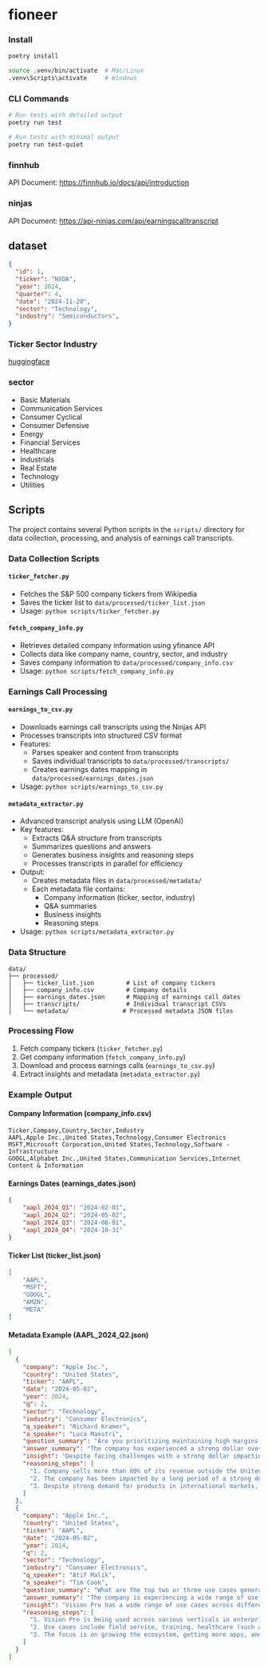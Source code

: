 # fioneer

### Install

```bash
poetry install

source .venv/bin/activate  # Mac/Linux
.venv\Scripts\activate     # Windows
```

### CLI Commands

```bash
# Run tests with detailed output
poetry run test

# Run tests with minimal output
poetry run test-quiet
```

### finnhub

API Document: https://finnhub.io/docs/api/introduction

### ninjas

API Document: https://api-ninjas.com/api/earningscalltranscript


## dataset

```json
{
  "id": 1,
  "ticker": "NVDA",
  "year": 2024,
  "quarter": 4,
  "date": "2024-11-20",
  "sector": "Technology",
  "industry": "Semiconductors",
}
```

### Ticker Sector Industry

[huggingface](https://huggingface.co/datasets/yeong-hwan/ticker_sector_industry)


### sector
- Basic Materials
- Communication Services
- Consumer Cyclical
- Consumer Defensive
- Energy
- Financial Services
- Healthcare
- Industrials
- Real Estate
- Technology
- Utilities

## Scripts

The project contains several Python scripts in the `scripts/` directory for data collection, processing, and analysis of earnings call transcripts.

### Data Collection Scripts

#### `ticker_fetcher.py`
- Fetches the S&P 500 company tickers from Wikipedia
- Saves the ticker list to `data/processed/ticker_list.json`
- Usage: `python scripts/ticker_fetcher.py`

#### `fetch_company_info.py`
- Retrieves detailed company information using yfinance API
- Collects data like company name, country, sector, and industry
- Saves company information to `data/processed/company_info.csv`
- Usage: `python scripts/fetch_company_info.py`

### Earnings Call Processing

#### `earnings_to_csv.py`
- Downloads earnings call transcripts using the Ninjas API
- Processes transcripts into structured CSV format
- Features:
  - Parses speaker and content from transcripts
  - Saves individual transcripts to `data/processed/transcripts/`
  - Creates earnings dates mapping in `data/processed/earnings_dates.json`
- Usage: `python scripts/earnings_to_csv.py`

#### `metadata_extractor.py`
- Advanced transcript analysis using LLM (OpenAI)
- Key features:
  - Extracts Q&A structure from transcripts
  - Summarizes questions and answers
  - Generates business insights and reasoning steps
  - Processes transcripts in parallel for efficiency
- Output:
  - Creates metadata files in `data/processed/metadata/`
  - Each metadata file contains:
    - Company information (ticker, sector, industry)
    - Q&A summaries
    - Business insights
    - Reasoning steps
- Usage: `python scripts/metadata_extractor.py`

### Data Structure

```
data/
├── processed/
│   ├── ticker_list.json         # List of company tickers
│   ├── company_info.csv         # Company details
│   ├── earnings_dates.json      # Mapping of earnings call dates
│   ├── transcripts/             # Individual transcript CSVs
│   └── metadata/               # Processed metadata JSON files
```

### Processing Flow

1. Fetch company tickers (`ticker_fetcher.py`)
2. Get company information (`fetch_company_info.py`)
3. Download and process earnings calls (`earnings_to_csv.py`)
4. Extract insights and metadata (`metadata_extractor.py`)

### Example Output

#### Company Information (company_info.csv)
```csv
Ticker,Company,Country,Sector,Industry
AAPL,Apple Inc.,United States,Technology,Consumer Electronics
MSFT,Microsoft Corporation,United States,Technology,Software - Infrastructure
GOOGL,Alphabet Inc.,United States,Communication Services,Internet Content & Information
```

#### Earnings Dates (earnings_dates.json)
```json
{
    "aapl_2024_Q1": "2024-02-01",
    "aapl_2024_Q2": "2024-05-02",
    "aapl_2024_Q3": "2024-08-01",
    "aapl_2024_Q4": "2024-10-31"
}
```

#### Ticker List (ticker_list.json)
```json
[
    "AAPL",
    "MSFT", 
    "GOOGL",
    "AMZN",
    "META"
]
```

#### Metadata Example (AAPL_2024_Q2.json)
```json
[
  {
    "company": "Apple Inc.",
    "country": "United States",
    "ticker": "AAPL",
    "date": "2024-05-02",
    "year": 2024,
    "q": 2,
    "sector": "Technology",
    "industry": "Consumer Electronics",
    "q_speaker": "Richard Kramer",
    "a_speaker": "Luca Maestri",
    "question_summary": "Are you prioritizing maintaining high margins or focusing on spurring growth to reach a net neutral cash position?",
    "answer_summary": "The company has experienced a strong dollar over a long period, impacting reported results as over 60% of revenue comes from abroad. Despite this, demand for products in international markets is robust due to currency translation. The company continues to invest in innovations, financing solutions, and trading programs to support its growth.",
    "insight": "Despite facing challenges with a strong dollar impacting reported results, the company's focus on innovation, financing solutions, and trading programs remains strong to support continued growth and investments.",
    "reasoning_steps": [
      "1. Company sells more than 60% of its revenue outside the United States.",
      "2. The company has been impacted by a long period of a strong dollar.",
      "3. Despite strong demand for products in international markets, results in dollars may not fully reflect this due to currency translation effects."
    ]
  },
  {
    "company": "Apple Inc.",
    "country": "United States",
    "ticker": "AAPL",
    "date": "2024-05-02",
    "year": 2024,
    "q": 2,
    "sector": "Technology",
    "industry": "Consumer Electronics",
    "q_speaker": "Atif Malik",
    "a_speaker": "Tim Cook",
    "question_summary": "What are the top two or three use cases generating the most excitement for Vision Pro in the enterprise segment?",
    "answer_summary": "The company is experiencing a wide range of use cases with its product across various industries, including field service, training, healthcare, control centers, and more. They are focused on growing their ecosystem, increasing the number of apps, and engaging more enterprises. The recent event showcased significant enthusiasm for their enterprise solutions.",
    "insight": "Vision Pro has a wide range of use cases across different industries in enterprise, and there is significant enthusiasm and engagement from enterprises during recent events.",
    "reasoning_steps": [
      "1. Vision Pro is being used across various verticals in enterprise.",
      "2. Use cases include field service, training, healthcare (such as preparing doctors for surgeries), and advanced imaging.",
      "3. The focus is on growing the ecosystem, getting more apps, and engaging more enterprises."
    ]
  }
]
```
